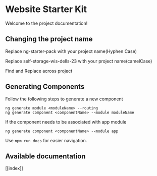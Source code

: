 # Website Starter Kit

Welcome to the project documentation!

## Changing the project name
Replace ng-starter-pack with your project name(Hyphen Case)

Replace self-storage-wis-dells-23 with your project name(camelCase)

Find and Replace across project

## Generating Components
Follow the following steps to generate a new component
```
ng generate module <moduleName> --routing
ng generate component <componentName> --module moduleName
```
If the component needs to be associated with app module
```
ng generate component <componentName> --module app
```

Use `npm run docs` for easier navigation.

## Available documentation

[[index]]
